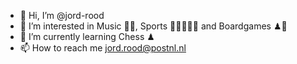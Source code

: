 - 👋 Hi, I’m @jord-rood
- 👀 I’m interested in Music 🎸🎹, Sports 🏊🏼‍♂️🧗‍♀️ and Boardgames ♟🎲
- 🌱 I’m currently learning Chess ♟
- 📫 How to reach me jord.rood@postnl.nl

<!---
jord-rood/jord-rood is a ✨ special ✨ repository because its `README.md` (this file) appears on your GitHub profile.
You can click the Preview link to take a look at your changes.
--->
